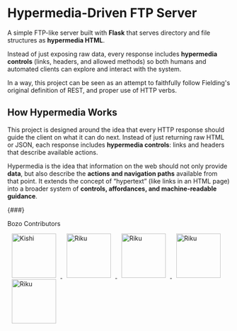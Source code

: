 # Hypermedia-Driven FTP Server

A simple FTP-like server built with **Flask** that serves directory and file structures as **hypermedia HTML**.  

Instead of just exposing raw data, every response includes **hypermedia controls** (links, headers, and allowed methods) so both humans and automated clients can explore and interact with the system.

In a way, this project can be seen as an attempt to faithfully follow Fielding's original definition of REST, and proper use of HTTP verbs.

## How Hypermedia Works

This project is designed around the idea that every HTTP response should guide the client on what it can do next. Instead of just returning raw HTML or JSON, each response includes **hypermedia controls**: links and headers that describe available actions. 

Hypermedia is the idea that information on the web should not only provide **data**, but also describe the **actions and navigation paths** available from that point. It extends the concept of “hypertext” (like links in an HTML page) into a broader system of **controls, affordances, and machine-readable guidance**.

{###}

Bozo Contributors

<div>
  <div>
  <a href="https://github.com/kishism">
    <img src="https://avatars.githubusercontent.com/u/157962042?v=4" width="100" style="margin: 0 10px;" alt="Kishi"/> 
  </a>

  <a href="https://github.com/DazeAkaRiku">
    <img src="https://avatars.githubusercontent.com/u/121934782?v=4" width="100" style="margin: 0 10px;" alt="Riku"/>
  </a>

  <a href="https://github.com/Janica-Max">
    <img src="https://avatars.githubusercontent.com/u/218932649?v=4" width="100" style="margin: 0 10px;" alt="Riku"/>
  </a>

  <a href="https://github.com/Yokkathsoe">
    <img src="https://avatars.githubusercontent.com/u/159621518?v=4" width="100" style="margin: 0 10px;" alt="Riku"/>
  </a>

  <a href="https://github.com/saipanesaing">
    <img src="https://avatars.githubusercontent.com/u/159633689?v=4" width="100" style="margin: 0 10px;" alt="Riku"/>
  </a>
  
</div>
